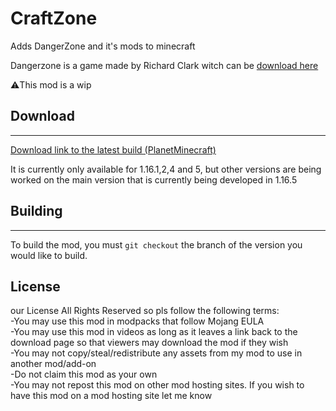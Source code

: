 # CraftZone

Adds DangerZone and it's mods to minecraft

Dangerzone is a game made by Richard Clark witch can be [download here](https://www.orespawn.com/download/)

⚠️This mod is a wip

## Download
___
[Download link to the latest build (PlanetMinecraft)](https://www.planetminecraft.com/mod/dangerzone-5048071/)

It is currently only available for 1.16.1,2,4 and 5, but other versions are being worked on
the main version that is currently being developed in 1.16.5

## Building
___
To build the mod, you must `git checkout` the branch of the version you would like to build.

## License
our License All Rights Reserved so pls follow the following terms:
<br>
-You may use this mod in modpacks that follow Mojang EULA
<br>
-You may use this mod in videos as long as it leaves a link back to the download page so that viewers may download the mod if they wish
<br>
-You may not copy/steal/redistribute any assets from my mod to use in another mod/add-on
<br>
-Do not claim this mod as your own
<br>
-You may not repost this mod on other mod hosting sites. If you wish to have this mod on a mod hosting site let me know
<br>
